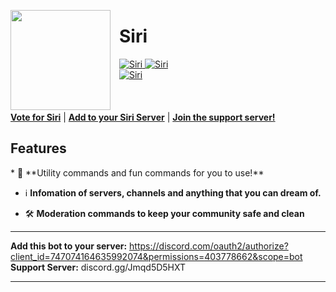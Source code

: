 <html><head></head><body><p><img style="margin-right:1em" width="160px" align="left" src="https://cdn.discordapp.com/icons/780350876317384704/bcdf7fc1940cdcc4da56e05ab287ed84.webp?size=1024"></p>
<span title="Shaping the future of discord bots for the better!"><h1>Siri</h1></span>


<a href="https://top.gg/bot/747074164635992074" >
  <img src="https://top.gg/api/widget/status/747074164635992074.svg" alt="Siri" />
</a>
<a href="https://top.gg/bot/747074164635992074" >
  <img src="https://top.gg/api/widget/servers/747074164635992074.svg" alt="Siri" />
</a><br>
<a href="https://top.gg/bot/747074164635992074" >
  <img src="https://top.gg/api/widget/upvotes/747074164635992074.svg" alt="Siri" />
</a>
<br><br><br><br>
<nav>
  <a style="font-weight:bold" href="https://bit.ly/votesiri">Vote for Siri</a> |
  <a style="font-weight:bold" href="https://bit.ly/discordsiribot">Add to your Siri Server</a> |
  <a style="font-weight:bold" href="https://discord.gg/sxDtd43">Join the support server!</a>
</nav>  

  
<h2>Features</h2>  
* 🤖 **Utility commands and fun commands for you to use!**  
  
* ℹ️ **Infomation of servers, channels and anything that you can dream of.**  
  
* 🛠️ **Moderation commands to keep your community safe and clean**  
  
------------------------------------------------------------------  
  
**Add this bot to your server:** https://discord.com/oauth2/authorize?client_id=747074164635992074&permissions=403778662&scope=bot 
**Support Server:** discord.gg/Jmqd5D5HXT

------------------------------------------------------------------

